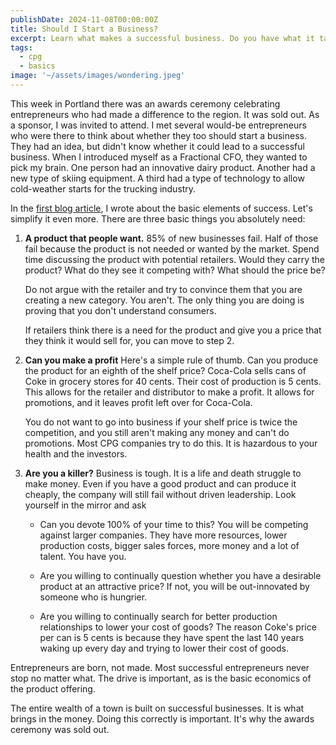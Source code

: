```yaml
---
publishDate: 2024-11-08T00:00:00Z
title: Should I Start a Business?
excerpt: Learn what makes a successful business. Do you have what it takes?
tags:
  - cpg
  - basics
image: '~/assets/images/wondering.jpeg'
---
```


This week in Portland there was an awards ceremony celebrating entrepreneurs who had made a difference to the region. It was sold out. As a sponsor, I was invited to attend. I met several would-be entrepreneurs who were there to think about whether they too should start a business. They had an idea, but didn't know whether it could lead to a successful business. When I introduced myself as a Fractional CFO, they wanted to pick my brain. One person had an innovative dairy product. Another had a new type of skiing equipment. A third had a type of technology to allow cold-weather starts for the trucking industry.

In the [first blog article](/001-cpg-success-factors), I wrote about the basic elements of success. Let's simplify it even more. There are three basic things you absolutely need:

1. **A product that people want.** 85% of new businesses fail. Half of those fail because the product is not needed or wanted by the market. Spend time discussing the product with potential retailers. Would they carry the product? What do they see it competing with? What should the price be?

   Do not argue with the retailer and try to convince them that you are creating a new category. You aren't. The only thing you are doing is proving that you don't understand consumers.

   If retailers think there is a need for the product and give you a price that they think it would sell for, you can move to step 2.

2. **Can you make a profit** Here's a simple rule of thumb. Can you produce the product for an eighth of the shelf price? Coca-Cola sells cans of Coke in grocery stores for 40 cents. Their cost of production is 5 cents. This allows for the retailer and distributor to make a profit. It allows for promotions, and it leaves profit left over for Coca-Cola.

   You do not want to go into business if your shelf price is twice the competition, and you still aren't making any money and can't do promotions. Most CPG companies try to do this. It is hazardous to your health and the investors.

3. **Are you a killer?** Business is tough. It is a life and death struggle to make money. Even if you have a good product and can produce it cheaply, the company will still fail without driven leadership. Look yourself in the mirror and ask

   - Can you devote 100% of your time to this? You will be competing against larger companies. They have more resources, lower production costs, bigger sales forces, more money and a lot of talent. You have you.

   - Are you willing to continually question whether you have a desirable product at an attractive price? If not, you will be out-innovated by someone who is hungrier.

   - Are you willing to continually search for better production relationships to lower your cost of goods? The reason Coke's price per can is 5 cents is because they have spent the last 140 years waking up every day and trying to lower their cost of goods.

Entrepreneurs are born, not made. Most successful entrepreneurs never stop no matter what. The drive is important, as is the basic economics of the product offering.

The entire wealth of a town is built on successful businesses. It is what brings in the money. Doing this correctly is important. It's why the awards ceremony was sold out.
